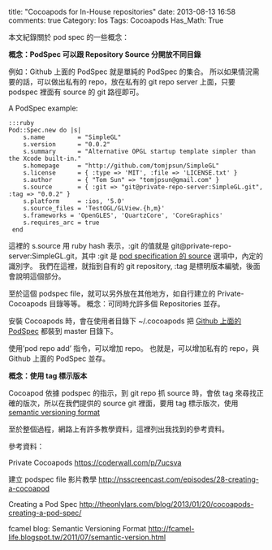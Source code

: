 title: "Cocoapods for In-House repositories"
date: 2013-08-13 16:58
comments: true
Category: Ios
Tags: Cocoapods
Has_Math: True

本文紀錄關於 pod spec 的一些概念：

__概念：PodSpec 可以跟 Repository Source 分開放不同目錄__

例如：Github 上面的 PodSpec 就是單純的 PodSpec 的集合。 所以如果情況需要的話，可以做出私有的 repo，放在私有的 git repo server 上面，只要 podspec 裡面有 source 的 git 路徑即可。

<!-- more -->

A PodSpec example:

	:::ruby
	Pod::Spec.new do |s|
		s.name         = "SimpleGL"
		s.version      = "0.0.2"
	 	s.summary      = "Alternative OPGL startup template simpler than the Xcode built-in."
	 	s.homepage     = "http://github.com/tomjpsun/SimpleGL"
	 	s.license      = { :type => 'MIT', :file => 'LICENSE.txt' }
	 	s.author       = { "Tom Sun" => "tomjpsun@gmail.com" }
	 	s.source       = { :git => "git@private-repo-server:SimpleGL.git", :tag => "0.0.2" }
	 	s.platform     = :ios, '5.0'
	 	s.source_files = 'TestOGL/GLView.{h,m}'
	 	s.frameworks = 'OpenGLES', 'QuartzCore', 'CoreGraphics'
	 	s.requires_arc = true
	 end



這裡的 s.source 用 ruby hash 表示，:git 的值就是 git@private-repo-server:SimpleGL.git，其中 :git 是 [pod specification 的 source](http://docs.cocoapods.org/specification.html#source) 選項中，內定的識別字。 我們在這裡，就指到自有的 git repository, :tag 是標明版本編號，後面會說明這個部分。

至於這個 podspec file，就可以另外放在其他地方，如自行建立的 Private-Cocoapods 目錄等等。
概念：可同時允許多個 Repositories 並存。

安裝 Cocoapods 時，會在使用者目錄下 ~/.cocoapods 把 [Github 上面的 PodSpec](https://github.com/CocoaPods/Specs) 都裝到 master 目錄下。

使用’pod repo add’ 指令，可以增加 repo。 也就是，可以增加私有的 repo，與 Github 上面的 PodSpec 並存。

__概念：使用 tag 標示版本__

Cocoapod 依據 podspec 的指示，到 git repo 抓 source 時，會依 tag 來尋找正確的版次，所以在我們提供的 source git 裡面，要用 tag 標示版次，使用 [semantic versioning format](http://semver.org/)

至於整個過程，網路上有許多教學資料，這裡列出我找到的參考資料。

參考資料：

Private Cocoapods <https://coderwall.com/p/7ucsva>

建立 podspec file 影片教學 <http://nsscreencast.com/episodes/28-creating-a-cocoapod>

Creating a Pod Spec <http://theonlylars.com/blog/2013/01/20/cocoapods-creating-a-pod-spec/>

fcamel blog: Semantic Versioning Format <http://fcamel-life.blogspot.tw/2011/07/semantic-version.html>
